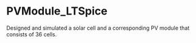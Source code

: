 # PVModule_LTSpice
 Designed and simulated a solar cell and a corresponding PV module that consists of 36 cells.
 
